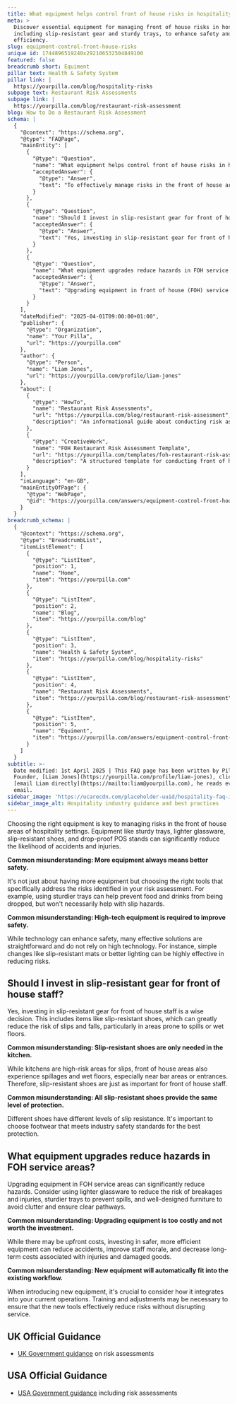 ```yaml
---
title: What equipment helps control front of house risks in hospitality?
meta: >
  Discover essential equipment for managing front of house risks in hospitality,
  including slip-resistant gear and sturdy trays, to enhance safety and
  efficiency.
slug: equipment-control-front-house-risks
unique id: 1744896519240x292106532504849100
featured: false
breadcrumb short: Equiment
pillar text: Health & Safety System
pillar link: |
  https://yourpilla.com/blog/hospitality-risks
subpage text: Restaurant Risk Assessments
subpage link: |
  https://yourpilla.com/blog/restaurant-risk-assessment
blog: How to Do a Restaurant Risk Assessment
schema: |
  {
    "@context": "https://schema.org",
    "@type": "FAQPage",
    "mainEntity": [
      {
        "@type": "Question",
        "name": "What equipment helps control front of house risks in hospitality?",
        "acceptedAnswer": {
          "@type": "Answer",
          "text": "To effectively manage risks in the front of house areas of hospitality settings, choose equipment designed for safety. Sturdy trays help prevent food and drinks from being dropped, while lighter glassware reduces the likelihood of breakages. Slip-resistant shoes decrease the risk of accidents on slippery floors, and drop-proof POS stands increase workplace safety. It's important to select equipment that addresses specific risks identified in your risk assessment, reducing general accidents and enhancing safety."
        }
      },
      {
        "@type": "Question",
        "name": "Should I invest in slip-resistant gear for front of house staff?",
        "acceptedAnswer": {
          "@type": "Answer",
          "text": "Yes, investing in slip-resistant gear for front of house staff is essential. Slip-resistant shoes significantly reduce the risk of slips and falls, providing safety in areas prone to spills or wetness. It's crucial to choose slip-resistant shoes that meet industry safety standards to ensure adequate protection against potential accidents."
        }
      },
      {
        "@type": "Question",
        "name": "What equipment upgrades reduce hazards in FOH service areas?",
        "acceptedAnswer": {
          "@type": "Answer",
          "text": "Upgrading equipment in front of house (FOH) service areas can greatly enhance safety. Lighter glassware minimizes the risk of injury from breakages, sturdy trays help prevent spills, and well-designed furniture ensures clear pathways, reducing clutter and accident risks. While initial costs may be a consideration, the long-term benefits include fewer accidents, better staff morale, and lower expenses related to injuries and damaged goods."
        }
      }
    ],
    "dateModified": "2025-04-01T09:00:00+01:00",
    "publisher": {
      "@type": "Organization",
      "name": "Your Pilla",
      "url": "https://yourpilla.com"
    },
    "author": {
      "@type": "Person",
      "name": "Liam Jones",
      "url": "https://yourpilla.com/profile/liam-jones"
    },
    "about": [
      {
        "@type": "HowTo",
        "name": "Restaurant Risk Assessments",
        "url": "https://yourpilla.com/blog/restaurant-risk-assessment",
        "description": "An informational guide about conducting risk assessments in restaurant settings to ensure a safe environment following industry best practices."
      },
      {
        "@type": "CreativeWork",
        "name": "FOH Restaurant Risk Assessment Template",
        "url": "https://yourpilla.com/templates/foh-restaurant-risk-assessment",
        "description": "A structured template for conducting front of house risk assessments in restaurants, aiding in the identification and management of potential risks."
      }
    ],
    "inLanguage": "en-GB",
    "mainEntityOfPage": {
      "@type": "WebPage",
      "@id": "https://yourpilla.com/answers/equipment-control-front-house-risks"
    }
  }
breadcrumb_schema: |
  {
    "@context": "https://schema.org",
    "@type": "BreadcrumbList",
    "itemListElement": [
      {
        "@type": "ListItem",
        "position": 1,
        "name": "Home",
        "item": "https://yourpilla.com"
      },
      {
        "@type": "ListItem",
        "position": 2,
        "name": "Blog",
        "item": "https://yourpilla.com/blog"
      },
      {
        "@type": "ListItem",
        "position": 3,
        "name": "Health & Safety System",
        "item": "https://yourpilla.com/blog/hospitality-risks"
      },
      {
        "@type": "ListItem",
        "position": 4,
        "name": "Restaurant Risk Assessments",
        "item": "https://yourpilla.com/blog/restaurant-risk-assessment"
      },
      {
        "@type": "ListItem",
        "position": 5,
        "name": "Equiment",
        "item": "https://yourpilla.com/answers/equipment-control-front-house-risks"
      }
    ]
  }
subtitle: >-
  Date modified: 1st April 2025 | This FAQ page has been written by Pilla
  Founder, [Liam Jones](https://yourpilla.com/profile/liam-jones), click to
  [email Liam directly](https://mailto:liam@yourpilla.com), he reads every
  email.
sidebar_image: 'https://ucarecdn.com/placeholder-uuid/hospitality-faq-image.jpg'
sidebar_image_alt: Hospitality industry guidance and best practices
---
```

Choosing the right equipment is key to managing risks in the front of house areas of hospitality settings. Equipment like sturdy trays, lighter glassware, slip-resistant shoes, and drop-proof POS stands can significantly reduce the likelihood of accidents and injuries.

**Common misunderstanding: More equipment always means better safety.**

It's not just about having more equipment but choosing the right tools that specifically address the risks identified in your risk assessment. For example, using sturdier trays can help prevent food and drinks from being dropped, but won't necessarily help with slip hazards.

**Common misunderstanding: High-tech equipment is required to improve safety.**

While technology can enhance safety, many effective solutions are straightforward and do not rely on high technology. For instance, simple changes like slip-resistant mats or better lighting can be highly effective in reducing risks.

## Should I invest in slip-resistant gear for front of house staff?

Yes, investing in slip-resistant gear for front of house staff is a wise decision. This includes items like slip-resistant shoes, which can greatly reduce the risk of slips and falls, particularly in areas prone to spills or wet floors.

**Common misunderstanding: Slip-resistant shoes are only needed in the kitchen.**

While kitchens are high-risk areas for slips, front of house areas also experience spillages and wet floors, especially near bar areas or entrances. Therefore, slip-resistant shoes are just as important for front of house staff.

**Common misunderstanding: All slip-resistant shoes provide the same level of protection.**

Different shoes have different levels of slip resistance. It's important to choose footwear that meets industry safety standards for the best protection.

## What equipment upgrades reduce hazards in FOH service areas?

Upgrading equipment in FOH service areas can significantly reduce hazards. Consider using lighter glassware to reduce the risk of breakages and injuries, sturdier trays to prevent spills, and well-designed furniture to avoid clutter and ensure clear pathways.

**Common misunderstanding: Upgrading equipment is too costly and not worth the investment.**

While there may be upfront costs, investing in safer, more efficient equipment can reduce accidents, improve staff morale, and decrease long-term costs associated with injuries and damaged goods.

**Common misunderstanding: New equipment will automatically fit into the existing workflow.**

When introducing new equipment, it's crucial to consider how it integrates into your current operations. Training and adjustments may be necessary to ensure that the new tools effectively reduce risks without disrupting service.

## UK Official Guidance

-   [UK Government guidance](https://www.hse.gov.uk/catering/risk.htm) on risk assessments

## USA Official Guidance

-   [USA Government guidance](https://www.fda.gov/regulatory-information/search-fda-guidance-documents/draft-guidance-industry-hazard-analysis-and-risk-based-preventive-controls-human-food) including risk assessments

